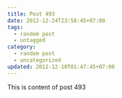 ```yaml
---
title: Post 493
date: 2012-12-24T23:58:45+07:00
tags:
  - random post
  - untagged
category:
  - random post
  - uncategorized
updated: 2012-12-10T01:47:45+07:00
---
```

This is content of post 493